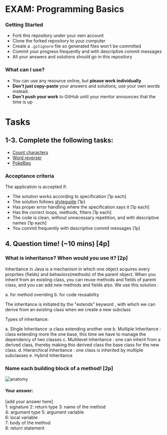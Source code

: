 # EXAM: Programming Basics

### Getting Started
 - Fork this repository under your own account
 - Clone the forked repository to your computer
 - Create a `.gitignore` file so generated files won't be committed
 - Commit your progress frequently and with descriptive commit messages
 - All your answers and solutions should go in this repository

### What can I use?
- You can use any resource online, but **please work individually**
- **Don't just copy-paste** your answers and solutions, use your own words instead.
- **Don't push your work** to GitHub until your mentor announces that the time is up


# Tasks
## 1-3. Complete the following tasks:
- [Count characters](countchars/CountChars.java)
- [Word reverser](wordreverser/WordReverser.java)
- [PokeBag](pokebag/PokeBag.java)

### Acceptance criteria
The application is accepted if:
- The solution works according to specification [1p each]
- The solution follows [styleguide](https://github.com/greenfox-academy/teaching-materials/blob/master/styleguide/java.md) [1p]
- Has proper error handling where the specification says it [1p each]
- Has the correct loops, methods, filters [1p each]
- The code is clean, without unnecessary repetition, and with descriptive names [1p each]
- You commit frequently with descriptive commit messages [1p]

## 4. Question time! (~10 mins) [4p]

###  What is inheritance? When would you use it? [2p]

Inheritance in Java is a mechanism in which one object acquires every proprties (fields) and behaviors(methods) of the parent object. When you inherit from an existing class, you can reuse methods and fields of parent class, and you can add new methods and fields also. We use this solution : 

a. for method overiding
b. for code reusability

The inheritance is initiated by the "extends" keyword , with which we can derive from an existing class when we create a new subclass

Types of inheritance:

a. SIngle Inheritance :a class extending another one
b. Multiple Inheritance : class extending more the one base, this time we have to manage the dependency of two classes
c. Multilevel Inheritance : one can inherit from a derived class, thereby making this derived class the base class for the new class.
d. Hierarchical Inheritance : one class is inherited by multiple subclasses
e. Hybrid Inheritance 

### Name each building block of a method! [2p]

![anatomy](anatomy/AnatomyJavaCs.png)

#### Your answer:
[add your answer here]   
1: signature
2: return type
3: name of the method  
4: argument type 
5: argument variable  
6: local variable  
7: body of the method  
8: return statement
